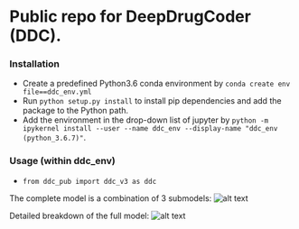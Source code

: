 # Public repo for DeepDrugCoder (DDC).

### Installation
- Create a predefined Python3.6 conda environment by `conda create env file==ddc_env.yml`
- Run `python setup.py install` to install pip dependencies and add the package to the Python path.
- Add the environment in the drop-down list of jupyter by `python -m ipykernel install --user --name ddc_env --display-name "ddc_env (python_3.6.7)"`.

### Usage (within ddc_env)
- `from ddc_pub import ddc_v3 as ddc`

The complete model is a combination of 3 submodels:
![alt text](https://bitbucket.astrazeneca.net/users/kjmv588/repos/ddc_pub/browse/img/model.png)

Detailed breakdown of the full model:
![alt text](https://bitbucket.astrazeneca.net/users/kjmv588/repos/ddc_pub/browse/img/detailed_model.png)
